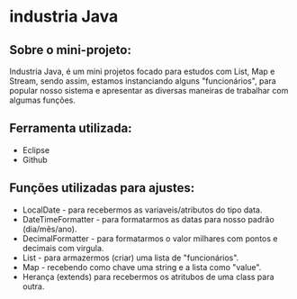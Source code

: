 # industria Java

## Sobre o mini-projeto:
Industria Java, é um mini projetos focado para estudos com List, Map e Stream, sendo assim, estamos instanciando alguns "funcionários", para popular nosso sistema e apresentar as diversas maneiras de trabalhar com algumas funções.

## Ferramenta utilizada:
- Eclipse
- Github

## Funções utilizadas para ajustes:
- LocalDate - para recebermos as variaveis/atributos do tipo data.
- DateTimeFormatter - para formatarmos as datas para nosso padrão (dia/mês/ano).
- DecimalFormatter - para formatarmos o valor milhares com pontos e decimais com virgula.
- List - para armazermos (criar) uma lista de "funcionários".
- Map - recebendo como chave uma string e a lista como "value".
- Herança (extends) para recebermos os atritubos de uma class para outra.
